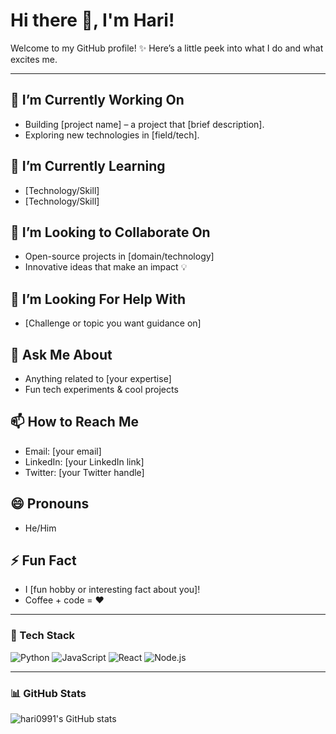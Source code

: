# Hi there 👋, I'm Hari!

Welcome to my GitHub profile! ✨ Here’s a little peek into what I do and what excites me.  

---

## 🔭 I’m Currently Working On
- Building [project name] – a project that [brief description].  
- Exploring new technologies in [field/tech].  

## 🌱 I’m Currently Learning
- [Technology/Skill]  
- [Technology/Skill]  

## 👯 I’m Looking to Collaborate On
- Open-source projects in [domain/technology]  
- Innovative ideas that make an impact 💡  

## 🤔 I’m Looking For Help With
- [Challenge or topic you want guidance on]  

## 💬 Ask Me About
- Anything related to [your expertise]  
- Fun tech experiments & cool projects  

## 📫 How to Reach Me
- Email: [your email]  
- LinkedIn: [your LinkedIn link]  
- Twitter: [your Twitter handle]  

## 😄 Pronouns
- He/Him  

## ⚡ Fun Fact
- I [fun hobby or interesting fact about you]!  
- Coffee + code = ❤️  

---

### 🔧 Tech Stack
![Python](https://img.shields.io/badge/Python-3776AB?style=for-the-badge&logo=python&logoColor=white)
![JavaScript](https://img.shields.io/badge/JavaScript-F7DF1E?style=for-the-badge&logo=javascript&logoColor=black)
![React](https://img.shields.io/badge/React-61DAFB?style=for-the-badge&logo=react&logoColor=black)
![Node.js](https://img.shields.io/badge/Node.js-339933?style=for-the-badge&logo=nodedotjs&logoColor=white)

---

### 📊 GitHub Stats
![hari0991's GitHub stats](https://github-readme-stats.vercel.app/api?username=hari0991&show_icons=true&hide_border=true&theme=radical)

